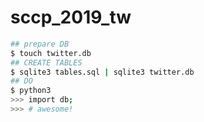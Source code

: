 # sccp_2019_tw

``` sh
## prepare DB
$ touch twitter.db
## CREATE TABLES
$ sqlite3 tables.sql | sqlite3 twitter.db
## DO
$ python3
>>> import db;
>>> # awesome!
```
